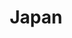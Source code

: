 ---
layout: tag
title: "Japan"
permalink: /japan/
author_profile: false
taxonomy: japan
entries_layout: list
---